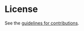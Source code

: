 # License

See the
[guidelines for contributions](https://github.com/cabo/modern-network-unicode/blob/main/CONTRIBUTING.md).
